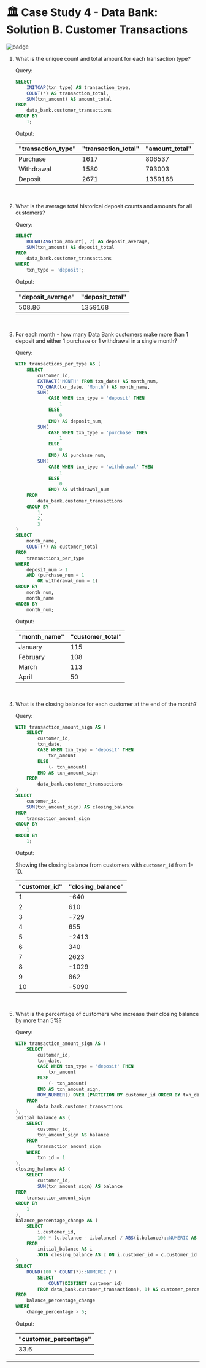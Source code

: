 # :classical_building: Case Study 4 - Data Bank: Solution B. Customer Transactions

![badge](https://img.shields.io/badge/PostgreSQL-4169e1?style=for-the-badge&logo=postgresql&logoColor=white)

1. What is the unique count and total amount for each transaction type?

    Query:

    ```sql
    SELECT
        INITCAP(txn_type) AS transaction_type,
        COUNT(*) AS transaction_total,
        SUM(txn_amount) AS amount_total
    FROM
        data_bank.customer_transactions
    GROUP BY
        1;
    ```

    Output:

    | "transaction_type" | "transaction_total" | "amount_total" |
    |--------------------|---------------------|----------------|
    | Purchase           | 1617                | 806537         |
    | Withdrawal         | 1580                | 793003         |
    | Deposit            | 2671                | 1359168        |

    <br>

2. What is the average total historical deposit counts and amounts for all customers?

    Query:

    ```sql
    SELECT
        ROUND(AVG(txn_amount), 2) AS deposit_average,
        SUM(txn_amount) AS deposit_total
    FROM
        data_bank.customer_transactions
    WHERE
        txn_type = 'deposit';
    ```

    Output:

    | "deposit_average" | "deposit_total" |
    |-------------------|-----------------|
    | 508.86            | 1359168         |

    <br>

3. For each month - how many Data Bank customers make more than 1 deposit and either 1 purchase or 1 withdrawal in a single month?

    Query:

    ```sql
    WITH transactions_per_type AS (
        SELECT
            customer_id,
            EXTRACT('MONTH' FROM txn_date) AS month_num,
            TO_CHAR(txn_date, 'Month') AS month_name,
            SUM(
                CASE WHEN txn_type = 'deposit' THEN
                    1
                ELSE
                    0
                END) AS deposit_num,
            SUM(
                CASE WHEN txn_type = 'purchase' THEN
                    1
                ELSE
                    0
                END) AS purchase_num,
            SUM(
                CASE WHEN txn_type = 'withdrawal' THEN
                    1
                ELSE
                    0
                END) AS withdrawal_num
        FROM
            data_bank.customer_transactions
        GROUP BY
            1,
            2,
            3
    )
    SELECT
        month_name,
        COUNT(*) AS customer_total
    FROM
        transactions_per_type
    WHERE
        deposit_num > 1
        AND (purchase_num = 1
            OR withdrawal_num = 1)
    GROUP BY
        month_num,
        month_name
    ORDER BY
        month_num;
    ```

    Output:

    | "month_name" | "customer_total" |
    |--------------|------------------|
    | January      | 115              |
    | February     | 108              |
    | March        | 113              |
    | April        | 50               |

    <br>

4. What is the closing balance for each customer at the end of the month?

    Query:

    ```sql
    WITH transaction_amount_sign AS (
        SELECT
            customer_id,
            txn_date,
            CASE WHEN txn_type = 'deposit' THEN
                txn_amount
            ELSE
                (- txn_amount)
            END AS txn_amount_sign
        FROM
            data_bank.customer_transactions
    )
    SELECT
        customer_id,
        SUM(txn_amount_sign) AS closing_balance
    FROM
        transaction_amount_sign
    GROUP BY
        1
    ORDER BY
        1;
    ```

    Output:

    Showing the closing balance from customers with `customer_id` from 1-10.

    | "customer_id" | "closing_balance" |
    |---------------|-------------------|
    | 1             | -640              |
    | 2             | 610               |
    | 3             | -729              |
    | 4             | 655               |
    | 5             | -2413             |
    | 6             | 340               |
    | 7             | 2623              |
    | 8             | -1029             |
    | 9             | 862               |
    | 10            | -5090             |

    <br>

5. What is the percentage of customers who increase their closing balance by more than 5%?

    Query:

    ```sql
    WITH transaction_amount_sign AS (
        SELECT
            customer_id,
            txn_date,
            CASE WHEN txn_type = 'deposit' THEN
                txn_amount
            ELSE
                (- txn_amount)
            END AS txn_amount_sign,
            ROW_NUMBER() OVER (PARTITION BY customer_id ORDER BY txn_date) AS txn_id
        FROM
            data_bank.customer_transactions
    ),
    initial_balance AS (
        SELECT
            customer_id,
            txn_amount_sign AS balance
        FROM
            transaction_amount_sign
        WHERE
            txn_id = 1
    ),
    closing_balance AS (
        SELECT
            customer_id,
            SUM(txn_amount_sign) AS balance
    FROM
        transaction_amount_sign
    GROUP BY
        1
    ),
    balance_percentage_change AS (
        SELECT
            i.customer_id,
            100 * (c.balance - i.balance) / ABS(i.balance)::NUMERIC AS change_percentage
        FROM
            initial_balance AS i
            JOIN closing_balance AS c ON i.customer_id = c.customer_id
    )
    SELECT
        ROUND(100 * COUNT(*)::NUMERIC / (
            SELECT
                COUNT(DISTINCT customer_id)
            FROM data_bank.customer_transactions), 1) AS customer_percentage
    FROM
        balance_percentage_change
    WHERE
        change_percentage > 5;
    ```

    Output:

    | "customer_percentage" |
    |-----------------------|
    | 33.6                  |

---
